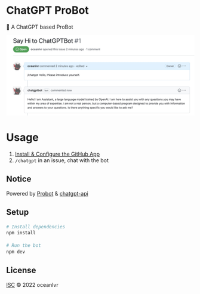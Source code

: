 # ChatGPT ProBot

🤖️ A ChatGPT based ProBot


![hello](./assets/Hi.jpg)

# Usage

1. [Install & Configure the GitHub App](https://github.com/apps/chatgptbot)
2. `/chatgpt` in an issue, chat with the bot

## Notice

Powered by [Probot](https://github.com/probot/probot) & [chatgpt-api](https://github.com/transitive-bullshit/chatgpt-api)

## Setup

```sh
# Install dependencies
npm install

# Run the bot
npm dev
```

## License

[ISC](LICENSE) © 2022 oceanlvr
